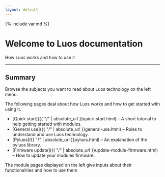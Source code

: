 ```yaml
---
layout: default
---
```

{% include var.md %}

# Welcome to Luos documentation

How Luos works and how to use it

----

## Summary

Browse the subjects you want to read about Luos technology on the left menu.

The following pages deal about how Luos works and how to get started with using it. 

* [Quick start]({{ "/" | absolute_url }}quick-start.html) – A short tutorial to help getting started with modules.
* [General use]({{ "/" | absolute_url }}general-use.html) – Rules to understand and use Luos technology.
* [Pyluos]({{ "/" | absolute_url }}pyluos.html) – An explanation of the pyluos library.
* [Firmware update]({{ "/" | absolute_url }}update-module-firmware.html) – How to update your modules firmware.

The module pages displayed on the left give inputs about their functionalities and how to use them.
